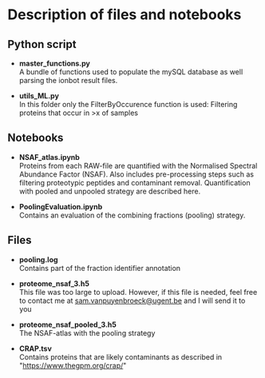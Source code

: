 # Description of files and notebooks

## Python script
* **master_functions.py**<br>
A bundle of functions used to populate the mySQL database as well parsing the ionbot result files.

* **utils_ML.py** <br>
In this folder only the FilterByOccurence function is used: Filtering proteins that occur in >x of samples

## Notebooks

* **NSAF_atlas.ipynb**<br>
Proteins from each RAW-file are quantified with the Normalised Spectral Abundance Factor (NSAF). Also includes pre-processing steps such as filtering proteotypic peptides and contaminant removal.
Quantification with pooled and unpooled strategy are described here.

* **PoolingEvaluation.ipynb** <br>
Contains an evaluation of the combining fractions (pooling) strategy.

## Files
* **pooling.log** <br>
Contains part of the fraction identifier annotation

* **proteome_nsaf_3.h5**<br>
This file was too large to upload. However, if this file is needed, feel free to contact me at sam.vanpuyenbroeck@ugent.be and I will send it to you

* **proteome_nsaf_pooled_3.h5**<br>
The NSAF-atlas with the pooling strategy

* **CRAP.tsv**<br>
Contains proteins that are likely contaminants as described in "https://www.thegpm.org/crap/"
